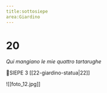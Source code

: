 ```yaml
---
title:sottosiepe
area:Giardino
---
```

# 20
_Qui mangiano le mie quattro tartarughe_

👀SIEPE 3 [[22-giardino-statua|22]]

![[foto_12.jpg]]